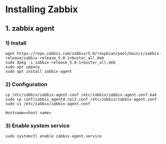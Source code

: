 # Installing Zabbix

## 1. zabbix agent

### 1) Install

```
wget https://repo.zabbix.com/zabbix/5.0/raspbian/pool/main/z/zabbix-release/zabbix-release_5.0-1+buster_all.deb
sudo dpkg -i zabbix-release_5.0-1+buster_all.deb
sudo apt udpate
sudo apt install zabbix-agent
```

### 2) Configuration

```
cp /etc/zabbix/zabbix-agent.conf /etc/zabbix/zabbix-agent.conf.bak
sudo cp conf/zabbix_agentd.rpi2.conf /etc/zabbix/zabbix-agent.conf
sudo vi /etc/zabbix/zabbix-agent.conf
```

```
Hostname=<host name>
```

### 3) Enable system service

```
sudo systemctl enable zabbix-agent.service
```
